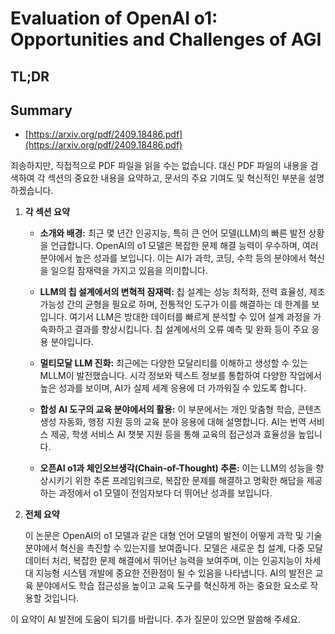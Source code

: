# Evaluation of OpenAI o1: Opportunities and Challenges of AGI
## TL;DR
## Summary
- [https://arxiv.org/pdf/2409.18486.pdf](https://arxiv.org/pdf/2409.18486.pdf)

죄송하지만, 직접적으로 PDF 파일을 읽을 수는 없습니다. 대신 PDF 파일의 내용을 검색하여 각 섹션의 중요한 내용을 요약하고, 문서의 주요 기여도 및 혁신적인 부분을 설명하겠습니다.

1. **각 섹션 요약**

   - **소개와 배경:** 최근 몇 년간 인공지능, 특히 큰 언어 모델(LLM)의 빠른 발전 상황을 언급합니다. OpenAI의 o1 모델은 복잡한 문제 해결 능력이 우수하며, 여러 분야에서 높은 성과를 보입니다. 이는 AI가 과학, 코딩, 수학 등의 분야에서 혁신을 일으킬 잠재력을 가지고 있음을 의미합니다.
   
   - **LLM의 칩 설계에서의 변혁적 잠재력:** 칩 설계는 성능 최적화, 전력 효율성, 제조 가능성 간의 균형을 필요로 하며, 전통적인 도구가 이를 해결하는 데 한계를 보입니다. 여기서 LLM은 방대한 데이터를 빠르게 분석할 수 있어 설계 과정을 가속화하고 결과를 향상시킵니다. 칩 설계에서의 오류 예측 및 완화 등이 주요 응용 분야입니다.
   
   - **멀티모달 LLM 진화:** 최근에는 다양한 모달리티를 이해하고 생성할 수 있는 MLLM이 발전했습니다. 시각 정보와 텍스트 정보를 통합하여 다양한 작업에서 높은 성과를 보이며, AI가 실제 세계 응용에 더 가까워질 수 있도록 합니다.
   
   - **합성 AI 도구의 교육 분야에서의 활용:** 이 부분에서는 개인 맞춤형 학습, 콘텐츠 생성 자동화, 행정 지원 등의 교육 분야 응용에 대해 설명합니다. AI는 번역 서비스 제공, 학생 서비스 AI 챗봇 지원 등을 통해 교육의 접근성과 효율성을 높입니다.
   
   - **오픈AI o1과 체인오브생각(Chain-of-Thought) 추론:** 이는 LLM의 성능을 향상시키기 위한 추론 프레임워크로, 복잡한 문제를 해결하고 명확한 해답을 제공하는 과정에서 o1 모델이 전임자보다 더 뛰어난 성과를 보입니다.

2. **전체 요약**

   이 논문은 OpenAI의 o1 모델과 같은 대형 언어 모델의 발전이 어떻게 과학 및 기술 분야에서 혁신을 촉진할 수 있는지를 보여줍니다. 모델은 새로운 칩 설계, 다중 모달 데이터 처리, 복잡한 문제 해결에서 뛰어난 능력을 보여주며, 이는 인공지능이 차세대 지능형 시스템 개발에 중요한 전환점이 될 수 있음을 나타냅니다. AI의 발전은 교육 분야에서도 학습 접근성을 높이고 교육 도구를 혁신하게 하는 중요한 요소로 작용할 것입니다.

이 요약이 AI 발전에 도움이 되기를 바랍니다. 추가 질문이 있으면 말씀해 주세요.